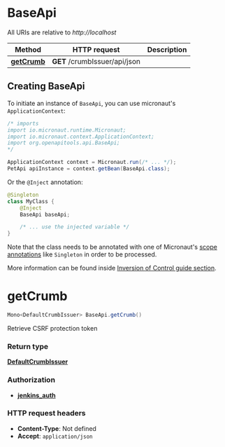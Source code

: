 # BaseApi

All URIs are relative to *http://localhost*

Method | HTTP request | Description
------------- | ------------- | -------------
[**getCrumb**](BaseApi.md#getCrumb) | **GET** /crumbIssuer/api/json | 


## Creating BaseApi

To initiate an instance of `BaseApi`, you can use micronaut's `ApplicationContext`:
```java
/* imports
import io.micronaut.runtime.Micronaut;
import io.micronaut.context.ApplicationContext;
import org.openapitools.api.BaseApi;
*/

ApplicationContext context = Micronaut.run(/* ... */);
PetApi apiInstance = context.getBean(BaseApi.class);
```

Or the `@Inject` annotation:
```java
@Singleton
class MyClass {
    @Inject
    BaseApi baseApi;

    /* ... use the injected variable */
}
```
Note that the class needs to be annotated with one of Micronaut's [scope annotations](https://docs.micronaut.io/latest/guide/#scopes) like `Singleton` in order to be processed.

More information can be found inside [Inversion of Control guide section](https://docs.micronaut.io/latest/guide/#ioc).

<a name="getCrumb"></a>
# **getCrumb**
```java
Mono<DefaultCrumbIssuer> BaseApi.getCrumb()
```



Retrieve CSRF protection token



### Return type
[**DefaultCrumbIssuer**](DefaultCrumbIssuer.md)

### Authorization
* **[jenkins_auth](auth.md#jenkins_auth)**

### HTTP request headers
 - **Content-Type**: Not defined
 - **Accept**: `application/json`

